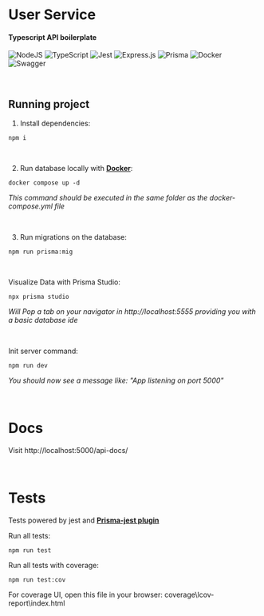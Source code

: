 # User Service

#### Typescript API boilerplate

![NodeJS](https://img.shields.io/badge/node.js-6DA55F?style=for-the-badge&logo=node.js&logoColor=white)
![TypeScript](https://img.shields.io/badge/typescript-%23007ACC.svg?style=for-the-badge&logo=typescript&logoColor=white)
![Jest](https://img.shields.io/badge/-jest-%23C21325?style=for-the-badge&logo=jest&logoColor=white)
![Express.js](https://img.shields.io/badge/express.js-%23404d59.svg?style=for-the-badge&logo=express&logoColor=%2361DAFB)
![Prisma](https://img.shields.io/badge/Prisma-3982CE?style=for-the-badge&logo=Prisma&logoColor=white)
![Docker](https://img.shields.io/badge/docker-%230db7ed.svg?style=for-the-badge&logo=docker&logoColor=white)
![Swagger](https://img.shields.io/badge/-Swagger-%23Clojure?style=for-the-badge&logo=swagger&logoColor=white)

&nbsp;

## **Running project**

1. Install dependencies:

```
npm i
```

&nbsp;

2. Run database locally with [**Docker**](https://www.docker.com/):

```
docker compose up -d
```

_This command should be executed in the same folder as the docker-compose.yml file_

&nbsp;

3. Run migrations on the database:

```
npm run prisma:mig
```

&nbsp;

Visualize Data with Prisma Studio:

```
npx prisma studio
```

_Will Pop a tab on your navigator in http://localhost:5555 providing you with a basic database ide_

&nbsp;

Init server command:

```
npm run dev
```

_You should now see a message like: "App listening on port 5000"_

&nbsp;

# Docs

Visit http://localhost:5000/api-docs/

&nbsp;

# Tests

Tests powered by jest and [**Prisma-jest plugin**](https://github.com/Quramy/jest-prisma)

Run all tests:

```
npm run test
```

Run all tests with coverage:

```
npm run test:cov

```

For coverage UI, open this file in your browser: coverage\lcov-report\index.html
